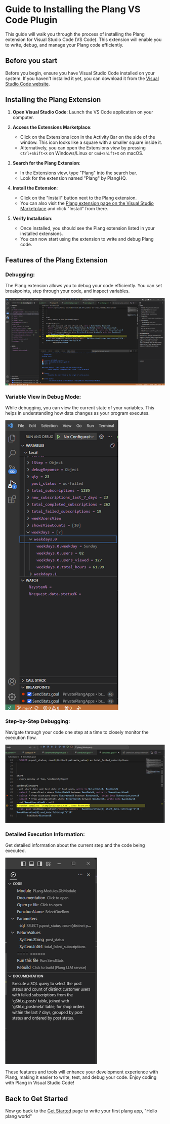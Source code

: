 ﻿# Guide to Installing the Plang VS Code Plugin

This guide will walk you through the process of installing the Plang extension for Visual Studio Code (VS Code). This extension will enable you to write, debug, and manage your Plang code efficiently.

## Before you start

Before you begin, ensure you have Visual Studio Code installed on your system. If you haven't installed it yet, you can download it from the [Visual Studio Code website](https://code.visualstudio.com/).

## Installing the Plang Extension

1. **Open Visual Studio Code**: Launch the VS Code application on your computer.

2. **Access the Extensions Marketplace**: 
   - Click on the Extensions icon in the Activity Bar on the side of the window. This icon looks like a square with a smaller square inside it.
   - Alternatively, you can open the Extensions view by pressing `Ctrl+Shift+X` on Windows/Linux or `Cmd+Shift+X` on macOS.

3. **Search for the Plang Extension**:
   - In the Extensions view, type "Plang" into the search bar.
   - Look for the extension named "Plang" by PlangHQ.

4. **Install the Extension**:
   - Click on the "Install" button next to the Plang extension.
   - You can also visit the [Plang extension page on the Visual Studio Marketplace](https://marketplace.visualstudio.com/items?itemName=PlangHQ.plang-extension) and click "Install" from there.

5. **Verify Installation**:
   - Once installed, you should see the Plang extension listed in your installed extensions.
   - You can now start using the extension to write and debug Plang code.

## Features of the Plang Extension

### Debugging: 

The Plang extension allows you to debug your code efficiently. You can set breakpoints, step through your code, and inspect variables. 

  ![IDE](https://raw.githubusercontent.com/PLangHQ/plang.vscodeextension/main/IDE.png)

### Variable View in Debug Mode: 
While debugging, you can view the current state of your variables. This helps in understanding how data changes as your program executes.

![Variable View in Debug Mode](https://github.com/PLangHQ/plang.vscodeextension/raw/main/variable_view.png)

### Step-by-Step Debugging: 

Navigate through your code one step at a time to closely monitor the execution flow.

![Debug Mode](https://github.com/PLangHQ/plang.vscodeextension/raw/main/Debugger.png)

### Detailed Execution Information: 

Get detailed information about the current step and the code being executed.

![Function Details](https://github.com/PLangHQ/plang.vscodeextension/raw/main/functionDetails.png)


These features and tools will enhance your development experience with Plang, making it easier to write, test, and debug your code. Enjoy coding with Plang in Visual Studio Code!

## Back to Get Started

Now go back to the [Get Started](./GetStarted.md) page to write your first plang app, "Hello plang world"